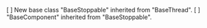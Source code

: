 [ ] New base class "BaseStoppable" inherited from "BaseThread".
[ ] "BaseComponent" inherited from "BaseStoppable".
